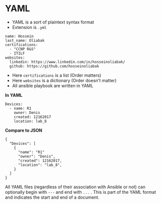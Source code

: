 # YAML
* YAML is a sort of plaintext syntax format
* Extension is `.yml`
```
name: Hossein
last_name: Oliabak
certifications:
  - "CCNP R&S"
  - ITILF
websites:
  linkedin: https://www.linkedin.com/in/hosseinoliabak/
  github: https://github.com/hosseinoliabak
```
* Here `certifications` is a list (Order matters)
* Here `websites` is a dictionary (Order doesn't matter)
* All ansible playbook are written in YAML

**In YAML**
```
Devices:
  - name: R1
    owner: Denis
    created: 12162017
    location: lab_8
```

**Compare to JSON**
```
{
  "Devices": [
    {
      "name": "R1"
      "owner": "Denis",
      "created": 12162017,
      "location": "lab_8",
    }
  ]
}
```

All YAML files (regardless of their association with Ansible or not) can
optionally begin with `---` and end with `...` . This is part of the
YAML format and indicates the start and end of a document.